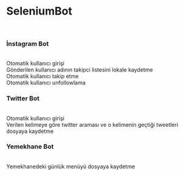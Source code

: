 # SeleniumBot
<br>
<h3>İnstagram Bot</h3> <br>
Otomatik kullanıcı girişi <br>
Gönderilen kullanıcı adının takipci listesini lokale kaydetme <br>
Otomatik kullanıcı takip etme <br>
Otomatik kullanıcı unfollowlama <br>
<h3>Twitter Bot</h3> <br>
Otomatik kullanıcı girişi <br>
Verilen kelimeye göre twitter araması ve o kelimenin geçtiği tweetleri dosyaya kaydetme <br>
<h3>Yemekhane Bot</h3> <br>
Yemekhanedeki günlük menüyü dosyaya kaydetme
